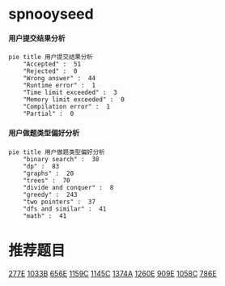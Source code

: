 # spnooyseed

<!-- tabs:start -->



#### **用户提交结果分析**

```mermaid
pie title 用户提交结果分析
    "Accepted" :  51
    "Rejected" :  0
    "Wrong answer" :  44
    "Runtime error" :  1
    "Time limit exceeded" :  3
    "Memory limit exceeded" :  0
    "Compilation error" :  1
    "Partial" :  0
```

#### **用户做题类型偏好分析**

```mermaid
pie title 用户做题类型偏好分析
    "binary search" :  38
    "dp" :  83
    "graphs" :  20
    "trees" :  70
    "divide and conquer" :  8
    "greedy" :  243
    "two pointers" :  37
    "dfs and similar" :  41
    "math" :  41
```



<!-- tabs:end -->
# 推荐题目
[277E](https://codeforces.com/contest/277/problem/E)
[1033B](https://codeforces.com/contest/1033/problem/B)
[656E](https://codeforces.com/contest/656/problem/E)
[1159C](https://codeforces.com/contest/1159/problem/C)
[1145C](https://codeforces.com/contest/1145/problem/C)
[1374A](https://codeforces.com/contest/1374/problem/A)
[1260E](https://codeforces.com/contest/1260/problem/E)
[909E](https://codeforces.com/contest/909/problem/E)
[1058C](https://codeforces.com/contest/1058/problem/C)
[786E](https://codeforces.com/contest/786/problem/E)
